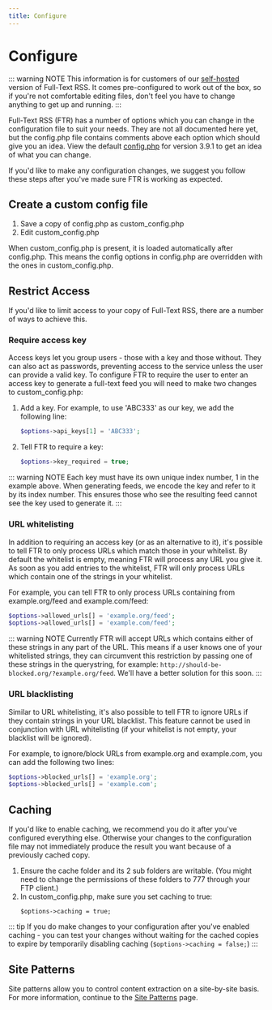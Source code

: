 ```yaml
---
title: Configure
---
```

# Configure

::: warning NOTE
This information is for customers of our [self-hosted](http://fivefilters.org/content-only/#download) version of Full-Text RSS. It comes pre-configured to work out of the box, so if you're not comfortable editing files, don't feel you have to change anything to get up and running.
:::

Full-Text RSS (FTR) has a number of options which you can change in the configuration file to suit your needs. They are not all documented here yet, but the config.php file contains comments above each option which should give you an idea. View the default [config.php](https://gist.github.com/fivefilters/5582920) for version 3.9.1 to get an idea of what you can change.

If you'd like to make any configuration changes, we suggest you follow these steps after you've made sure FTR is working as expected.

## Create a custom config file

1. Save a copy of config.php as custom_config.php
1. Edit custom_config.php

When custom_config.php is present, it is loaded automatically after config.php. This means the config options in config.php are overridden with the ones in custom_config.php.

## Restrict Access

If you'd like to limit access to your copy of Full-Text RSS, there are a number of ways to achieve this.

### Require access key

Access keys let you group users - those with a key and those without. They can also act as passwords, preventing access to the service unless the user can provide a valid key. To configure FTR to require the user to enter an access key to generate a full-text feed you will need to make two changes to custom_config.php:

1. Add a key. For example, to use 'ABC333' as our key, we add the following line:
    ``` php
    $options->api_keys[1] = 'ABC333';
    ```
1. Tell FTR to require a key:
    ``` php
    $options->key_required = true;
    ```

::: warning NOTE
Each key must have its own unique index number, 1 in the example above. When generating feeds, we encode the key and refer to it by its index number. This ensures those who see the resulting feed cannot see the key used to generate it.
:::

### URL whitelisting

In addition to requiring an access key (or as an alternative to it), it's possible to tell FTR to only process URLs which match those in your whitelist. By default the whitelist is empty, meaning FTR will process any URL you give it. As soon as you add entries to the whitelist, FTR will only process URLs which contain one of the strings in your whitelist.

For example, you can tell FTR to only process URLs containing from example.org/feed and example.com/feed:

``` php
$options->allowed_urls[] = 'example.org/feed';
$options->allowed_urls[] = 'example.com/feed';
```

::: warning NOTE
Currently FTR will accept URLs which contains either of these strings in any part of the URL. This means if a user knows one of your whitelisted strings, they can circumvent this restriction by passing one of these strings in the querystring, for example: `http://should-be-blocked.org/?example.org/feed`. We'll have a better solution for this soon.
:::

### URL blacklisting

Similar to URL whitelisting, it's also possible to tell FTR to ignore URLs if they contain strings in your URL blacklist. This feature cannot be used in conjunction with URL whitelisting (if your whitelist is not empty, your blacklist will be ignored).

For example, to ignore/block URLs from example.org and example.com, you can add the following two lines:

``` php
$options->blocked_urls[] = 'example.org';
$options->blocked_urls[] = 'example.com';
```

## Caching

If you'd like to enable caching, we recommend you do it after you've configured everything else. Otherwise your changes to the configuration file may not immediately produce the result you want because of a previously cached copy.

1. Ensure the cache folder and its 2 sub folders are writable. (You might need to change the permissions of these folders to 777 through your FTP client.)
1. In custom_config.php, make sure you set caching to true: 
    ```
    $options->caching = true;
    ```

::: tip
If you do make changes to your configuration after you've enabled caching - you can test your changes without waiting for the cached copies to expire by temporarily disabling caching (`$options->caching = false;`)
:::

## Site Patterns

Site patterns allow you to control content extraction on a site-by-site basis. For more information, continue to the [Site Patterns](/full-text-rss/site-patterns.html) page.